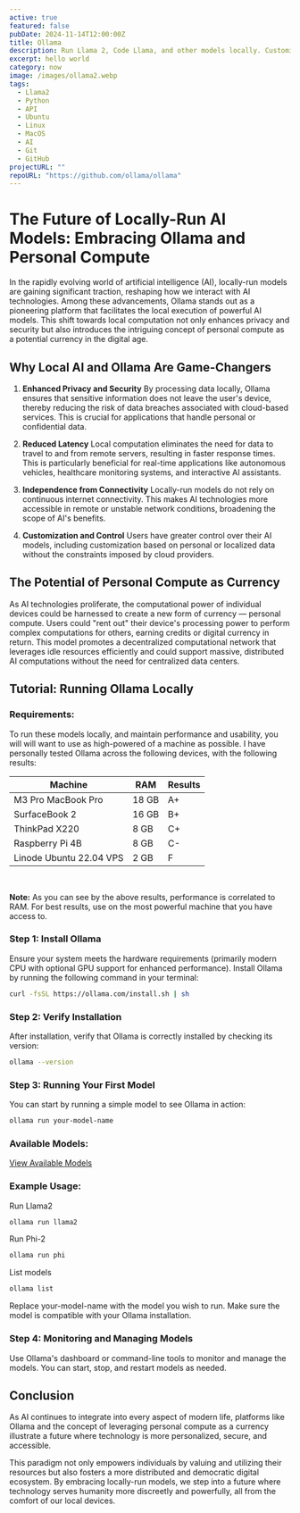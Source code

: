 ```yaml
---
active: true
featured: false
pubDate: 2024-11-14T12:00:00Z
title: Ollama
description: Run Llama 2, Code Llama, and other models locally. Customize and create your own models.
excerpt: hello world
category: now
image: /images/ollama2.webp
tags:
  - Llama2
  - Python
  - API
  - Ubuntu
  - Linux
  - MacOS
  - AI
  - Git
  - GitHub
projectURL: ""
repoURL: "https://github.com/ollama/ollama"
---
```


# The Future of Locally-Run AI Models: Embracing Ollama and Personal Compute

In the rapidly evolving world of artificial intelligence (AI), locally-run models are gaining significant traction, reshaping how we interact with AI technologies. Among these advancements, Ollama stands out as a pioneering platform that facilitates the local execution of powerful AI models. This shift towards local computation not only enhances privacy and security but also introduces the intriguing concept of personal compute as a potential currency in the digital age.

## Why Local AI and Ollama Are Game-Changers

1. **Enhanced Privacy and Security**
   By processing data locally, Ollama ensures that sensitive information does not leave the user's device, thereby reducing the risk of data breaches associated with cloud-based services. This is crucial for applications that handle personal or confidential data.

2. **Reduced Latency**
   Local computation eliminates the need for data to travel to and from remote servers, resulting in faster response times. This is particularly beneficial for real-time applications like autonomous vehicles, healthcare monitoring systems, and interactive AI assistants.

3. **Independence from Connectivity**
   Locally-run models do not rely on continuous internet connectivity. This makes AI technologies more accessible in remote or unstable network conditions, broadening the scope of AI's benefits.

4. **Customization and Control**
   Users have greater control over their AI models, including customization based on personal or localized data without the constraints imposed by cloud providers.

## The Potential of Personal Compute as Currency

As AI technologies proliferate, the computational power of individual devices could be harnessed to create a new form of currency — personal compute. Users could "rent out" their device's processing power to perform complex computations for others, earning credits or digital currency in return. This model promotes a decentralized computational network that leverages idle resources efficiently and could support massive, distributed AI computations without the need for centralized data centers.

## Tutorial: Running Ollama Locally

### Requirements:

To run these models locally, and maintain performance and usability, you will will want to use as high-powered of a machine as possible. I have personally tested Ollama across the following devices, with the following results:

<div class="table table-sm border">

| Machine                 | RAM   | Results |
| ----------------------- | ----- | ------- |
| M3 Pro MacBook Pro      | 18 GB | A+      |
| SurfaceBook 2           | 16 GB | B+      |
| ThinkPad X220           | 8 GB  | C+      |
| Raspberry Pi 4B         | 8 GB  | C-      |
| Linode Ubuntu 22.04 VPS | 2 GB  | F       |

</div>

<br/>

<strong>Note:</strong> As you can see by the above results, performance is correlated to RAM. For best results, use on the most powerful machine that you have access to.

### Step 1: Install Ollama

Ensure your system meets the hardware requirements (primarily modern CPU with optional GPU support for enhanced performance). Install Ollama by running the following command in your terminal:

```bash
curl -fsSL https://ollama.com/install.sh | sh
```

### Step 2: Verify Installation

After installation, verify that Ollama is correctly installed by checking its version:

```bash
ollama --version
```

### Step 3: Running Your First Model

You can start by running a simple model to see Ollama in action:

```bash
ollama run your-model-name
```

### Available Models:

<a class="btn btn-primary" href="https://ollama.com/library" target="_blank">View Available Models</a>

### Example Usage:

Run Llama2

```bash
ollama run llama2
```

Run Phi-2

```bash
ollama run phi
```

List models

```bash
ollama list
```

Replace your-model-name with the model you wish to run. Make sure the model is compatible with your Ollama installation.

### Step 4: Monitoring and Managing Models

Use Ollama's dashboard or command-line tools to monitor and manage the models. You can start, stop, and restart models as needed.

## Conclusion

As AI continues to integrate into every aspect of modern life, platforms like Ollama and the concept of leveraging personal compute as a currency illustrate a future where technology is more personalized, secure, and accessible.

This paradigm not only empowers individuals by valuing and utilizing their resources but also fosters a more distributed and democratic digital ecosystem. By embracing locally-run models, we step into a future where technology serves humanity more discreetly and powerfully, all from the comfort of our local devices.
